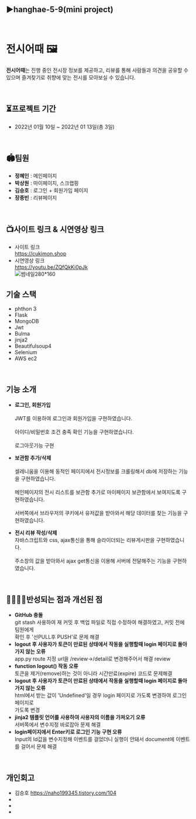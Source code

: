 ## ▶hanghae-5-9(mini project)

<br>

# 전시어때 🖼

 **전시어때**는 진행 중인 전시장 정보를 제공하고, 리뷰를 통해 사람들과 의견을 공유할 수 있으며 즐겨찾기로 취향에 맞는 전시를 모아보실 수 있습니다.

<br>

## ⏳프로젝트 기간
- 2022년 01월 10일 ~ 2022년 01 13일(총 3일)

<br>

## 🏟팀원
- **정혜인** : 메인페이지
- **박상원** : 마이페이지, 스크랩핑
- **김승호** : 로그인 + 회원가입 페이지
- **장종빈** : 리뷰페이지

<br>

## 📺사이트 링크 & 시연영상 링크
- 사이트 링크
   <br> https://cukimon.shop
- 시연영상 링크
   <br> https://youtu.be/ZQfQkKi0pJk
   <br>
![썸네일280*160](https://user-images.githubusercontent.com/97425636/149284760-6441294b-0a36-4478-bde4-fe8fc15931e5.jpg)


## 기술 스택
- phthon 3
- Flask
- MongoDB
- Jwt
- Bulma
- jinja2
- Beautifulsoup4
- Selenium
- AWS ec2

<br>

## 기능 소개
+ **로그인, 회원가입**   
<br> JWT를 이용하여 로그인과 회원가입을 구현하였습니다.  
<br> 아이디/비밀번호 조건 충족 확인 기능을 구현하였습니다.  
<br> 로그아웃기능 구현
  
+ **보관함 추가/삭제**    
<br> 셀레니움을 이용해 동적인 페이지에서 전시정보를 크롤링해서 db에 저장하는 기능을 구현하였습니다.  
<br> 메인페이지의 전시 리스트를 보관함 추가로 마이페이지 보관함에서 보여지도록 구현하였습니다.   
<br> 서버쪽에서 브라우저의 쿠키에서 유저값을 받아와서 해당 데이터를 찾는 기능을 구현하였습니다.  

+ **전시 리뷰 작성/삭제**
<br> 자바스크립트와 css, ajax통신을 통해 슬라이더되는 리뷰게시판을 구현하였습니다.  
<br> 주소창의 값을 받아와서 ajax get통신을 이용해 서버에 전달해주는 기능을 구현하였습니다.  

<br>

## 👨‍👩‍👧‍👦반성되는 점과 개선된 점
* **GitHub 충돌**
  <br> git stash 사용하여 재 커밋 후 백업 파일로 직접 수정하여 해결하였고, 커밋 전에 팀원에게
  <br> 확인 후 '선PULL후 PUSH'로 문제 해결
* **logout 후 사용자가 토큰이 만료된 상태에서 작동을 실행할때 login 페이지로 돌아가지 않는 오류**
  <br> app.py route 지정 url을 /review->/detail로 변경해주어서 해결 review 
* **function logout() 작동 오류**
  <br> 토큰을 제거(remove)하는 것이 아니라 시간만료(expire) 코드로 문제해결
* **logout 후 사용자가 토큰이 만료된 상태에서 작동을 실행할때 login 페이지로 돌아가지 않는 오류**
  <br> html에서 받는 값이 'Undefined'일 경우 login 페이지로 가도록 변경하여 로그인페이지로
  <br> 가도록 변경
* **jinja2 템플릿 언어를 사용하여 사용자의 이름을 가져오기 오류**
  <br> 서버쪽에서 변수지정 바로잡아 문제 해결
* **login페이지에서 Enter키로 로그인 기능 구현 오류**
  <br> Input의 Id값을 변수지정해 이벤트를 걸었더니 실행이 안돼서 document에 이벤트를 걸어서 문제 해결

<br>

## 개인회고
- 김승호 https://naho199345.tistory.com/104
-
-
-
